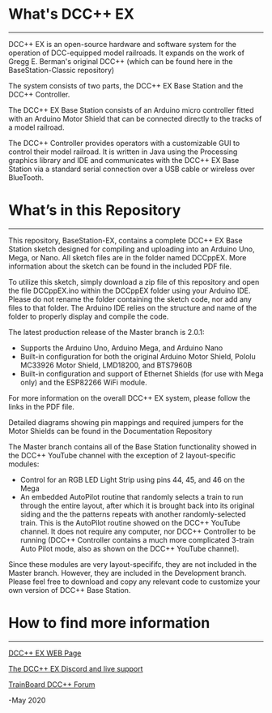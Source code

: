 # What's DCC++ EX
------------

DCC++ EX is an open-source hardware and software system for the operation of DCC-equipped model railroads. It expands on the work of Gregg E. Berman's original DCC++ (which can be found here in the BaseStation-Classic repository)

The system consists of two parts, the DCC++ EX Base Station and the DCC++ Controller.

The DCC++ EX Base Station consists of an Arduino micro controller fitted with an Arduino Motor Shield that can be connected directly to the tracks of a model railroad.

The DCC++ Controller provides operators with a customizable GUI to control their model railroad.  It is written in Java using the Processing graphics library and IDE and communicates with the DCC++ EX Base Station via a standard serial connection over a USB cable or wireless over BlueTooth.

# What’s in this Repository
-------------------------

This repository, BaseStation-EX, contains a complete DCC++ EX Base Station sketch designed for compiling and uploading into an Arduino Uno, Mega, or Nano.  All sketch files are in the folder named DCCppEX. More information about the sketch can be found in the included PDF file.

To utilize this sketch, simply download a zip file of this repository and open the file DCCppEX.ino within the DCCppEX folder using your Arduino IDE.  Please do not rename the folder containing the sketch code, nor add any files to that folder.  The Arduino IDE relies on the structure and name of the folder to properly display and compile the code.

The latest production release of the Master branch is 2.0.1:

* Supports the Arduino Uno, Arduino Mega, and Arduino Nano
* Built-in configuration for both the original Arduino Motor Shield, Pololu MC33926 Motor Shield, LMD18200, and BTS7960B
* Built-in configuration and support of Ethernet Shields (for use with Mega only) and the ESP82266 WiFi module.

For more information on the overall DCC++ EX system, please follow the links in the PDF file.

Detailed diagrams showing pin mappings and required jumpers for the Motor Shields can be found in the Documentation Repository

The Master branch contains all of the Base Station functionality showed in the DCC++ YouTube channel with the exception of 2 layout-specific modules:

* Control for an RGB LED Light Strip using pins 44, 45, and 46 on the Mega
* An embedded AutoPilot routine that randomly selects a train to run through the entire layout, after which it is brought back into its original siding and the the patterns repeats with another randomly-selected train.  This is the AutoPilot routine showed on the DCC++ YouTube channel.  It does not require any computer, nor DCC++ Controller to be running (DCC++ Controller contains a much more complicated 3-train Auto Pilot mode, also as shown on the DCC++ YouTube channel).

Since these modules are very layout-specififc, they are not included in the Master branch.  However, they are included in the Development branch.  Please feel free to download and copy any relevant code to customize your own version of DCC++ Base Station.

# How to find more information
--------------------------

[DCC++ EX WEB Page](https://dcc-ex.github.io "DCC++ EX WEB Page")

[The DCC++ EX Discord and live support](https://discord.gg/y2sB4Fp "The DCC++ EX Discord Server")

[TrainBoard DCC++ Forum](https://www.trainboard.com/highball/index.php?forums/dcc.177/ "TrainBoard DCC++ Forum")

-May 2020

